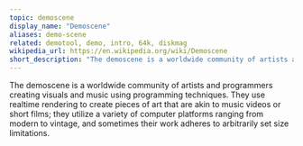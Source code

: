 ```yaml
---
topic: demoscene
display_name: "Demoscene"
aliases: demo-scene
related: demotool, demo, intro, 64k, diskmag
wikipedia_url: https://en.wikipedia.org/wiki/Demoscene
short_description: "The demoscene is a worldwide community of artists and programmers creating visuals and music using programming techniques."
---
```

The demoscene is a worldwide community of artists and programmers creating visuals and music using programming techniques. They use realtime rendering to create pieces of art that are akin to music videos or short films; they utilize a variety of computer platforms ranging from modern to vintage, and sometimes their work adheres to arbitrarily set size limitations.
